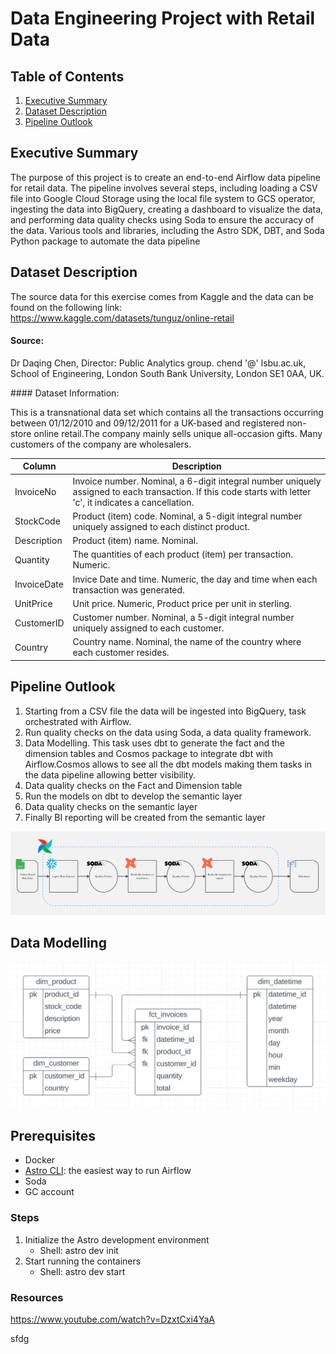 # Data Engineering Project with Retail Data

## Table of Contents

1. [Executive Summary](#executive-summary)
2. [Dataset Description](#dataset-description)
3. [Pipeline Outlook](#pipeline)


## Executive Summary

The purpose of this project is to create an end-to-end Airflow data pipeline for retail data. The pipeline involves several steps, including loading a CSV file into Google Cloud Storage using the local file system to GCS operator, ingesting the data into BigQuery, creating a dashboard to visualize the data, and performing data quality checks using Soda to ensure the accuracy of the data. Various tools and libraries, including the Astro SDK, DBT, and Soda Python package to automate the data pipeline

## Dataset Description

The source data for this exercise comes from Kaggle and the data can be found on the following link: https://www.kaggle.com/datasets/tunguz/online-retail


#### Source:

Dr Daqing Chen, Director: Public Analytics group. chend '@' lsbu.ac.uk, School of Engineering, London South Bank University, London SE1 0AA, UK.

#### Dataset Information:

This is a transnational data set which contains all the transactions occurring between 01/12/2010 and 09/12/2011 for a UK-based and registered non-store online retail.The company mainly sells unique all-occasion gifts. Many customers of the company are wholesalers.


| Column | Description |
| --- | --- |
| InvoiceNo | Invoice number. Nominal, a 6-digit integral number uniquely assigned to each transaction. If this code starts with letter 'c', it indicates a cancellation. |
| StockCode | Product (item) code. Nominal, a 5-digit integral number uniquely assigned to each distinct product. |
| Description | Product (item) name. Nominal. |
| Quantity | The quantities of each product (item) per transaction. Numeric. |
| InvoiceDate | Invice Date and time. Numeric, the day and time when each transaction was generated. |
| UnitPrice | Unit price. Numeric, Product price per unit in sterling. |
| CustomerID | Customer number. Nominal, a 5-digit integral number uniquely assigned to each customer. |
| Country | Country name. Nominal, the name of the country where each customer resides. |




## Pipeline Outlook

1. Starting from a CSV file the data will be ingested into BigQuery, task orchestrated with Airflow. 
2. Run quality checks on the data using Soda, a data quality framework. 
3. Data Modelling. This task uses dbt to generate the fact and the dimension tables and Cosmos package to integrate dbt with Airflow.Cosmos allows to see all the dbt models making them tasks in the data pipeline allowing better visibility. 
4. Data quality checks on the Fact and Dimension table
5. Run the models on dbt to develop the semantic layer
6. Data quality checks on the semantic layer
7. Finally BI reporting will be created from the semantic layer


![alt text](Pipeline.png)

## Data Modelling

![alt text](Data_Modelling.png)


## Prerequisites

- Docker
- [Astro CLI](https://docs.astronomer.io/astro/cli/overview): the easiest way to run Airflow
- Soda
- GC account

### Steps
1. Initialize the Astro development environment
    - Shell: astro dev init
2. Start running the containers
    - Shell: astro dev start

### Resources

https://www.youtube.com/watch?v=DzxtCxi4YaA

sfdg